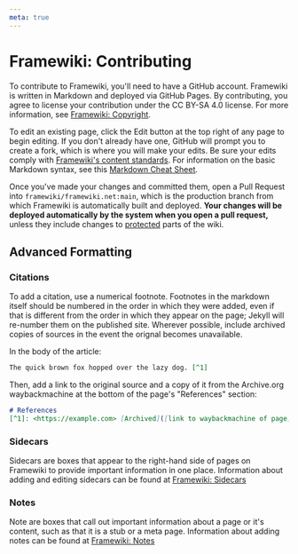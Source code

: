 ```yaml
---
meta: true
---
```

# Framewiki: Contributing
To contribute to Framewiki, you'll need to have a GitHub account. Framewiki is written in Markdown and deployed via GitHub Pages. By contributing, you agree to license your contribution under the CC BY-SA 4.0 license. For more information, see [Framewiki: Copyright](/framewiki:copyright).

To edit an existing page, click the Edit button at the top right of any page to begin editing. If you don't already have one, GitHub will prompt you to create a fork, which is where you will make your edits. Be sure your edits comply with [Framewiki's content standards](/framewiki:guidelines). For information on the basic Markdown syntax, see this [Markdown Cheat Sheet](https://www.markdownguide.org/cheat-sheet/).

Once you've made your changes and committed them, open a Pull Request into `framewiki/framewiki.net:main`, which is the production branch from which Framewiki is automatically built and deployed. **Your changes will be deployed automatically by the system when you open a pull request,** unless they include changes to [protected](/framewiki:protection) parts of the wiki.

## Advanced Formatting
### Citations
To add a citation, use a numerical footnote. Footnotes in the markdown itself should be numbered in the order in which they were added, even if that is different from the order in which they appear on the page; Jekyll will re-number them on the published site. Wherever possible, include archived copies of sources in the event the orignal becomes unavailable.

In the body of the article:
```md
The quick brown fox hopped over the lazy dog. [^1]
```
Then, add a link to the original source and a copy of it from the Archive.org waybackmachine at the bottom of the page's "References" section:
```md
# References
[^1]: <https://example.com> [Archived]([link to waybackmachine of page](https://web.archive.org/web/20241010024218/http://www.example.com/))
```

### Sidecars
Sidecars are boxes that appear to the right-hand side of pages on Framewiki to provide important information in one place. Information about adding and editing sidecars can be found at [Framewiki: Sidecars](/framewiki:sidecars)

### Notes
Note are boxes that call out important information about a page or it's content, such as that it is a stub or a meta page. Information about adding notes can be found at [Framewiki: Notes](/framewiki:notes)